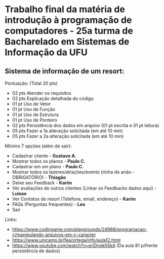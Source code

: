 # Trabalho final da matéria de introdução à programação de computadores - 25a turma de Bacharelado em Sistemas de Informação da UFU

## Sistema de informação de um resort:

Pontuação: (Total 20 pts)
  - 02 pts Atender os requisitos
  - 02 pts Explicação detalhada do código
  - 01 pt Uso de Vetor
  - 01 pt Uso de Função
  - 01 pt Uso de Estrutura
  - 01 pt Uso de Ponteiro
  - 02 pts Persistência dos dados em arquivo (01 pt escrita e 01 pt leitura)
  - 05 pts Fazer a 1a alteração solicitada (em até 10 min)
  - 05 pts Fazer a 2a alteração solicitada (em até 10 min)


Mínimo 7 opções (além de sair):
  - Cadastrar cliente - **Gustavo A.**
  - Mostrar todos os planos - **Paulo C.**
  - Cadastrar em um plano - **Paulo C.**
  - Mostrar todos os lazeres/atrações/evento (rinha de anão - OBRIGATÓRIO) - **Thiagão**
  - Deixe seu Feedback - **Karim**
  - Ver avaliações de outros clientes (Linkar os Feedbacks dados aqui) - **Luisao**
  - Ver Contatos do resort (Telefone, email, endereço) - **Karim**
  - FAQs (Perguntas frequentes) - **Leo**
  - Sair

Links: 

  - https://www.codingame.com/playgrounds/24988/programacao-c/manipulando-arquivos-em-c-caracter
  - https://www.unicamp.br/fea/ortega/info/aula12.html
  - https://www.youtube.com/watch?v=eriDnpkh5kA (Da aula 81 p/frente persistência de dados)

